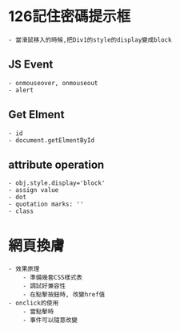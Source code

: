 # 126記住密碼提示框
	- 當滑鼠移入的時候,把Div1的style的display變成block

## JS Event
	- onmouseover, onmouseout
	- alert

## Get Elment
	- id
	- document.getElmentById

## attribute operation
	- obj.style.display='block'
	- assign value
	- dot
	- quotation marks: ''
	- class

# 網頁換膚
	- 效果原理
		- 準備幾套CSS樣式表
		- 調試好兼容性
		- 在點擊按鈕時, 改變href值
	- onclick的使用
		- 當點擊時
		- 事件可以隨意改變
